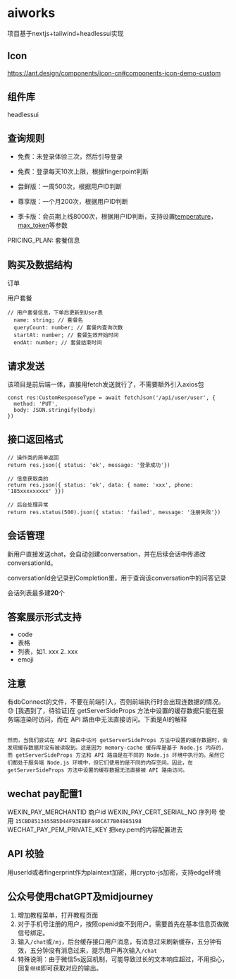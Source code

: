 # aiworks

项目基于nextjs+tailwind+headlessui实现

## Icon
https://ant.design/components/icon-cn#components-icon-demo-custom
## 组件库
headlessui

## 查询规则

- 免费：未登录体验三次，然后引导登录

- 免费：登录每天10次上限，根据fingerpoint判断

- 尝鲜版：一周500次，根据用户ID判断

- 尊享版：一个月200次，根据用户ID判断

- 季卡版：会员期上线8000次，根据用户ID判断，支持设置[temperature](https://platform.openai.com/docs/api-reference/completions/create#completions/create-temperature)，[max_token](https://platform.openai.com/docs/api-reference/completions/create#completions/create-max_tokens)等参数

PRICING_PLAN: 套餐信息

## 购买及数据结构

订单

用户套餐
```
// 用户套餐信息，下单后更新到User表
  name: string; // 套餐名
  queryCount: number; // 套餐内查询次数
  startAt: number; // 套餐生效开始时间
  endAt: number; // 套餐结束时间
```

## 请求发送
该项目是前后端一体，直接用fetch发送就行了，不需要额外引入axios包


```
const res:CustomResponseType = await fetchJson('/api/user/user', {
  method: 'PUT',
  body: JSON.stringify(body)
})
```

## 接口返回格式
```
// 操作类的简单返回
return res.json({ status: 'ok', message: '登录成功'})

// 信息获取类的
return res.json({ status: 'ok', data: { name: 'xxx', phone: '185xxxxxxxxx' }})

// 后台处理异常
return res.status(500).json({ status: 'failed', message: '注册失败'})
```

## 会话管理
新用户直接发送chat，会自动创建conversation，并在后续会话中传递改conversationId。

conversationId会记录到Completion里，用于查询该conversation中的问答记录

会话列表最多建**20**个

## 答案展示形式支持
- code
- 表格
- 列表，如1. xxx 2. xxx
- emoji


## 注意
有dbConnect的文件，不要在前端引入，否则前端执行时会出现连数据的情况。😓
[我遇到了，待验证]在 getServerSideProps 方法中设置的缓存数据只能在服务端渲染时访问，而在 API 路由中无法直接访问。下面是AI的解释
```

然而，当我们尝试在 API 路由中访问 getServerSideProps 方法中设置的缓存数据时，会发现缓存数据并没有被读取到。这是因为 memory-cache 缓存库是基于 Node.js 内存的，而 getServerSideProps 方法和 API 路由是在不同的 Node.js 环境中执行的。虽然它们都处于服务端 Node.js 环境中，但它们使用的是不同的内存空间。因此，在 getServerSideProps 方法中设置的缓存数据无法直接被 API 路由访问。

```

## wechat pay配置1
WEXIN_PAY_MERCHANTID 商户id
WEXIN_PAY_CERT_SERIAL_NO 序列号 使用 `15CBD8513455B5D44F93EBBF440CA77B04985198`
WECHAT_PAY_PEM_PRIVATE_KEY 把key.pem的内容配置进去


## API 校验
用userId或者fingerprint作为plaintext加密，用crypto-js加密，支持edge环境

## 公众号使用chatGPT及midjourney
1. 增加教程菜单，打开教程页面
2. 对于手机号注册的用户，按照openid查不到用户。需要首先在基本信息页做微信号绑定。
3. 输入`/chat`或`/mj`，后台缓存接口用户消息，有消息过来刷新缓存，五分钟有效，五分钟没有消息过来，提示用户再次输入`/chat`
4. 特殊说明：由于微信5s返回机制，可能导致过长的文本响应超过，不用担心，回复`继续`即可获取对应的输出。